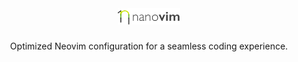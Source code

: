 <h1 align="center">
    <img src="/images/test.svg" alt="NanoVim logo" width="100" />
</h1>

<p align="center">Optimized Neovim configuration for a seamless coding experience. </p>
